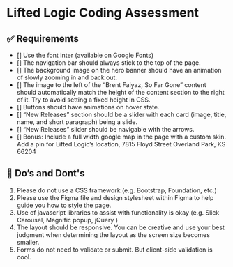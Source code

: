 # Lifted Logic Coding Assessment

## ✅ Requirements

- [] Use the font Inter (available on Google Fonts)
- [] The navigation bar should always stick to the top of the page.
- [] The background image on the hero banner should have an animation of slowly zooming in and back out.
- [] The image to the left of the “Brent Faiyaz, So Far Gone” content should automatically match the height of the content section to the right of it. Try to avoid setting a fixed height in CSS.
- [] Buttons should have animations on hover state.
- [] “New Releases” section should be a slider with each card (image, title, name, and short paragraph) being a slide.
- [] “New Releases” slider should be navigable with the arrows.
- [] Bonus: Include a full width google map in the page with a custom skin. Add a pin for Lifted Logic’s location, 7815 Floyd Street Overland Park, KS 66204

## 🚫 Do’s and Dont's

1. Please do not use a CSS framework (e.g. Bootstrap, Foundation, etc.)
2. Please use the Figma file and design stylesheet within Figma to help guide you how to style the page.
3. Use of javascript libraries to assist with functionality is okay (e.g. Slick Carousel, Magnific popup, jQuery )
4. The layout should be responsive. You can be creative and use your best judgment when determining the layout as the screen size becomes smaller.
5. Forms do not need to validate or submit. But client-side validation is cool.
